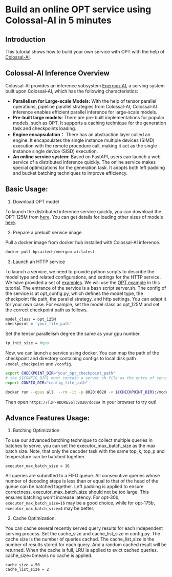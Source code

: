 # Build an online OPT service using Colossal-AI in 5 minutes

## Introduction

This tutorial shows how to build your own service with OPT with the help of [Colossal-AI](https://github.com/hpcaitech/ColossalAI).

## Colossal-AI Inference Overview
Colossal-AI provides an inference subsystem [Energon-AI](https://github.com/hpcaitech/EnergonAI), a serving system built upon Colossal-AI, which has the following characteristics:

- **Parallelism for Large-scale Models:** With the help of tensor parallel operations, pipeline parallel strategies from Colossal-AI, Colossal-AI inference enables efficient parallel inference for large-scale models.
- **Pre-built large models:** There are pre-built implementations for popular models, such as OPT. It supports a caching technique for the generation task and checkpoints loading.
- **Engine encapsulation：** There has an abstraction layer called an engine. It encapsulates the single instance multiple devices (SIMD) execution with the remote procedure call, making it act as the single instance single device (SISD) execution.
- **An online service system:** Based on FastAPI, users can launch a web service of a distributed inference quickly. The online service makes special optimizations for the generation task. It adopts both left padding and bucket batching techniques to improve efficiency.

## Basic Usage:

1. Download OPT model

To launch the distributed inference service quickly, you can download the OPT-125M from [here](https://huggingface.co/patrickvonplaten/opt_metaseq_125m/blob/main/model/restored.pt). You can get details for loading other sizes of models [here](https://github.com/hpcaitech/EnergonAI/tree/main/examples/opt/script).

2. Prepare a prebuilt service image

Pull a docker image from docker hub installed with Colossal-AI inference.

```bash
docker pull hpcaitech/energon-ai:latest
```

3. Launch an HTTP service

To launch a service, we need to provide python scripts to describe the model type and related configurations, and settings for the HTTP service.
We have provided a set of [examples](https://github.com/hpcaitech/EnergonAI/tree/main/examples]). We will use the [OPT example](https://github.com/hpcaitech/EnergonAI/tree/main/examples/opt) in this tutorial.
The entrance of the service is a bash script server.sh.
The config of the service is at opt_config.py, which defines the model type, the checkpoint file path, the parallel strategy, and http settings. You can adapt it for your own case.
For example, set the model class as opt_125M and set the correct checkpoint path as follows.

```bash
model_class = opt_125M
checkpoint = 'your_file_path'
```

Set the tensor parallelism degree the same as your gpu number.

```bash
tp_init_size = #gpu
```

Now, we can launch a service using docker. You can map the path of the checkpoint and directory containing configs to local disk path `/model_checkpoint` and `/config`.


```bash
export CHECKPOINT_DIR="your_opt_checkpoint_path"
# the ${CONFIG_DIR} must contain a server.sh file as the entry of service
export CONFIG_DIR="config_file_path"

docker run --gpus all  --rm -it -p 8020:8020 -v ${CHECKPOINT_DIR}:/model_checkpoint -v ${CONFIG_DIR}:/config --ipc=host energonai:lastest
```

Then open `https://[IP-ADDRESS]:8020/docs#` in your browser to try out!


## Advance Features Usage:

1. Batching Optimization

To use our advanced batching technique to collect multiple queries in batches to serve, you can set the executor_max_batch_size as the max batch size. Note, that only the decoder task with the same top_k, top_p and temperature can be batched together.

```
executor_max_batch_size = 16
```

All queries are submitted to a FIFO queue. All consecutive queries whose number of decoding steps is less than or equal to that of the head of the queue can be batched together. Left padding is applied to ensure correctness. executor_max_batch_size should not be too large. This ensures batching won't increase latency. For opt-30b, `executor_max_batch_size=16` may be a good choice, while for opt-175b, `executor_max_batch_size=4` may be better.

2. Cache Optimization.

You can cache several recently served query results for each independent serving process. Set the cache_size and cache_list_size in config.py. The cache size is the number of queries cached. The cache_list_size is the number of results stored for each query. And a random cached result will be returned. When the cache is full, LRU is applied to evict cached queries. cache_size=0means no cache is applied.

```
cache_size = 50
cache_list_size = 2
```

